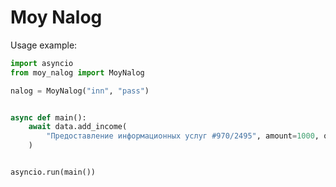 # Moy Nalog


Usage example:

```python
import asyncio
from moy_nalog import MoyNalog

nalog = MoyNalog("inn", "pass")


async def main():
    await data.add_income(
        "Предоставление информационных услуг #970/2495", amount=1000, quantity=1
    )


asyncio.run(main())
```